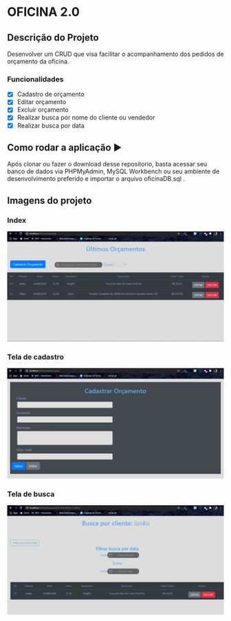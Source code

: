 <head>
    <meta charset="utf-8">

</head>

# OFICINA 2.0 
## Descrição do Projeto
<p align="justify"> Desenvolver um CRUD que visa facilitar o acompanhamento dos pedidos de orçamento da oficina.</p>

### Funcionalidades

- [X] Cadastro de orçamento
- [X] Editar orçamento
- [X] Excluir orçamento
- [X] Realizar busca por nome do cliente ou vendedor
- [X] Realizar busca por data

## Como rodar a aplicação :arrow_forward:

Após clonar ou fazer o download desse repositorio, basta acessar seu banco de dados via PHPMyAdmin, MySQL Workbench ou seu ambiente de desenvolvimento preferido e importar o arquivo oficinaDB.sql .

## Imagens do projeto

### Index
<img src="https://github.com/c-Filipe/Oficina-2.0/blob/master/assets/images/index.JPG" alt="index" width="800">

### Tela de cadastro
<img src="https://github.com/c-Filipe/Oficina-2.0/blob/master/assets/images/cadastro.JPG" alt="cadastro" width="800">

### Tela de busca
<img src="https://github.com/c-Filipe/Oficina-2.0/blob/master/assets/images/busca.JPG" alt="busca" width="800">



